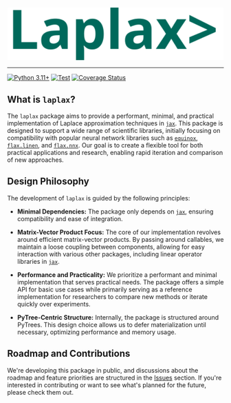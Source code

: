 <p align="center">
  <img src="./images/laplax_logo.svg" width="541" height= "auto" alt="Laplax Logo"/>
</p>

---
[![Python
3.11+](https://img.shields.io/badge/python-3.11+-green.svg)](https://www.python.org/downloads/release/python-3110/)
[![Test](https://github.com/laplax-org/laplax/actions/workflows/test.yaml/badge.svg)](https://github.com/laplax-org/laplax/actions/workflows/test.yaml) [![Coverage Status](https://coveralls.io/repos/github/laplax-org/laplax/badge.svg?branch=laplax_api)](https://coveralls.io/github/laplax-org/laplax?branch=laplax_api)

## What is `laplax`?
The `laplax` package aims to provide a performant, minimal, and practical implementation of Laplace approximation techniques in [`jax`](https://github.com/google/jax). This package is designed to support a wide range of scientific libraries, initially focusing on compatibility with popular neural network libraries such as [`equinox`](https://github.com/patrick-kidger/equinox), [`flax.linen`](https://github.com/google/flax/tree/main/flax/linen), and [`flax.nnx`](https://github.com/google/flax/tree/main/flax/nnx). Our goal is to create a flexible tool for both practical applications and research, enabling rapid iteration and comparison of new approaches.

## Design Philosophy
The development of `laplax` is guided by the following principles:

- **Minimal Dependencies:** The package only depends on [`jax`](https://github.com/google/jax), ensuring compatibility and ease of integration.

- **Matrix-Vector Product Focus:** The core of our implementation revolves around efficient matrix-vector products. By passing around callables, we maintain a loose coupling between components, allowing for easy interaction with various other packages, including linear operator libraries in [`jax`](https://github.com/google/jax).

- **Performance and Practicality:** We prioritize a performant and minimal implementation that serves practical needs. The package offers a simple API for basic use cases while primarily serving as a reference implementation for researchers to compare new methods or iterate quickly over experiments.

- **PyTree-Centric Structure:** Internally, the package is structured around PyTrees. This design choice allows us to defer materialization until necessary, optimizing performance and memory usage.

## Roadmap and Contributions
We're developing this package in public, and discussions about the roadmap and feature priorities are structured in the [Issues](https://github.com/bmucsanyi/laplax/issues) section. If you're interested in contributing or want to see what's planned for the future, please check them out.
